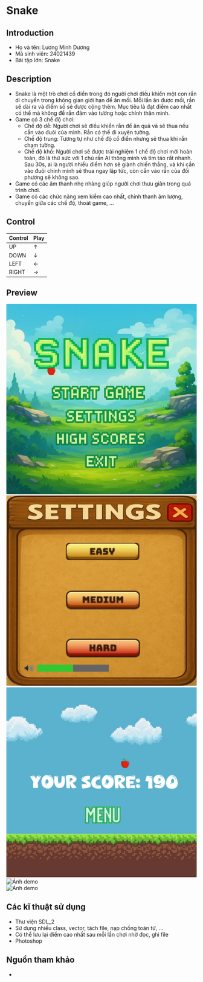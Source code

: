 # **Snake**
## Introduction
- Họ và tên: Lương Minh Dương
- Mã sinh viên: 24021439
- Bài tập lớn: Snake
## Description
- Snake là một trò chơi cổ điển trong đó người chơi điều khiển một con rắn di chuyển trong không gian giới hạn để ăn mồi. Mỗi lần ăn được mồi, rắn sẽ dài ra và điểm số sẽ được cộng thêm. Mục tiêu là đạt điểm cao nhất có thể mà không để rắn đâm vào tường hoặc chính thân mình.
- Game có 3 chế độ chơi:
  - Chế độ dễ: Người chơi sẽ điều khiển rắn để ăn quả và sẽ thua nếu cắn vào đuôi của mình. Rắn có thể đi xuyên tường.
  - Chế độ trung: Tương tự như chế độ cổ điển nhưng sẽ thua khi rắn chạm tường.
  - Chế độ khó: Người chơi sẽ được trải nghiệm 1 chế độ chơi mới hoàn toàn, đó là thử sức với 1 chú rắn AI thông minh và tìm táo rất nhanh. Sau 30s, ai là người nhiều điểm hơn sẽ giành chiến thắng, và khi cắn vào đuôi chính mình sẽ thua ngay lập tức, còn cắn vào rắn của đối phương sẽ không sao.
- Game có các âm thanh nhẹ nhàng giúp người chơi thưu giãn trong quá trình chơi.
- Game có các chức năng xem kiểm cao nhất, chỉnh thanh âm lượng, chuyển giữa các chế độ, thoát game, ...
## Control
| Control | Play | 
| --------|------|
| UP      |  ↑   | 
| DOWN    |  ↓   |
| LEFT    |  ←  |
| RIGHT   |  →  |
## Preview
![Ảnh demo](image\Demo\menu.png)  
![Ảnh demo](image\Demo\setting.png)  
![Ảnh demo](image\Demo\score.png)  
![Ảnh demo](image\Demo\play.png")  
![Ảnh demo](image\Demo\gameover.png")
## Các kĩ thuật sử dụng
- Thư viện SDL_2
- Sử dụng nhiều class, vector, tách file, nạp chồng toán tử, ...
- Có thể lưu lại điểm cao nhất sau mỗi lần chơi nhờ đọc, ghi file
- Photoshop
## Nguồn tham khảo
- 
